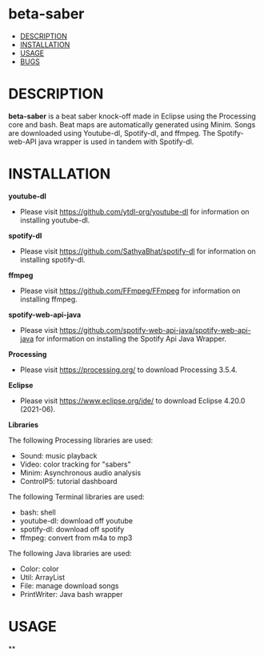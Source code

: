 # beta-saber 

- [DESCRIPTION](#description)
- [INSTALLATION](#installation)
- [USAGE](#usage)
- [BUGS](#bugs)

# DESCRIPTION

**beta-saber** is a beat saber knock-off made in Eclipse using the Processing core and bash. Beat maps are automatically generated using Minim. Songs are downloaded using Youtube-dl, Spotify-dl, and ffmpeg. The Spotify-web-API java wrapper is used in tandem with Spotify-dl.

# INSTALLATION

**youtube-dl**

- Please visit https://github.com/ytdl-org/youtube-dl for information on installing youtube-dl.

**spotify-dl**

- Please visit https://github.com/SathyaBhat/spotify-dl for information on installing spotify-dl.

**ffmpeg**

- Please visit https://github.com/FFmpeg/FFmpeg for information on installing ffmpeg.

**spotify-web-api-java**

- Please visit https://github.com/spotify-web-api-java/spotify-web-api-java for information on installing the Spotify Api Java Wrapper.

**Processing**

- Please visit https://processing.org/ to download Processing 3.5.4.

**Eclipse**

- Please visit https://www.eclipse.org/ide/ to download Eclipse 4.20.0 (2021-06).

**Libraries**

  The following Processing libraries are used:
  - Sound: music playback
  - Video: color tracking for "sabers"
  - Minim: Asynchronous audio analysis
  - ControlP5: tutorial dashboard

  The following Terminal libraries are used:
  - bash: shell 
  - youtube-dl: download off youtube
  - spotify-dl: download off spotify
  - ffmpeg: convert from m4a to mp3

  The following Java libraries are used:
  - Color: color
  - Util: ArrayList
  - File: manage download songs
  - PrintWriter: Java bash wrapper

  # USAGE
  
  **
  




